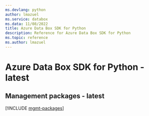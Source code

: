 ```yaml
---
ms.devlang: python
author: lmazuel
ms.service: databox
ms.data: 11/08/2022
title: Azure Data Box SDK for Python
description: Reference for Azure Data Box SDK for Python
ms.topic: reference
ms.author: lmazuel
---
```

# Azure Data Box SDK for Python - latest

## Management packages - latest
[!INCLUDE [mgmt-packages](data-box-mgmt-index.md)]